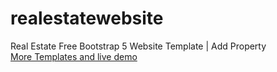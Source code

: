 # realestatewebsite
Real Estate Free Bootstrap 5 Website Template | Add Property
<br>
[More Templates and live demo](http://therichpost.com/real-estate-free-bootstrap-5-website-template-add-property/)
